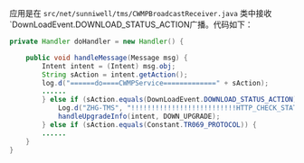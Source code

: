应用是在 `src/net/sunniwell/tms/CWMPBroadcastReceiver.java` 类中接收 `DownLoadEvent.DOWNLOAD_STATUS_ACTION广播。代码如下：

```java
private Handler doHandler = new Handler() {

    public void handleMessage(Message msg) {
        Intent intent = (Intent) msg.obj;
        String sAction = intent.getAction();
        log.d("======do====CWMPService=============" + sAction);
  		......
        } else if (sAction.equals(DownLoadEvent.DOWNLOAD_STATUS_ACTION)) {
            Log.d("ZHG-TMS", "!!!!!!!!!!!!!!!!!!!!!!!!!!HTTP_CHECK_STATUS_ACTION");
            handleUpgradeInfo(intent, DOWN_UPGRADE);
        } else if (sAction.equals(Constant.TR069_PROTOCOL)) {
        ......
    }
}
```

